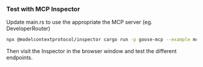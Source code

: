 ### Test with MCP Inspector

Update main.rs to use the appropriate the MCP server (eg. DeveloperRouter)

```bash
npx @modelcontextprotocol/inspector cargo run -p goose-mcp --example mcp
```

Then visit the Inspector in the browser window and test the different endpoints.
